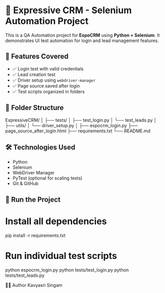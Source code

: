 # 🚀 Expressive CRM - Selenium Automation Project

This is a QA Automation project for **EspoCRM** using **Python + Selenium**. It demonstrates UI test automation for login and lead management features.

## 🧪 Features Covered

- ✅ Login test with valid credentials
- ✅ Lead creation test
- ✅ Driver setup using `webdriver-manager`
- ✅ Page source saved after login
- ✅ Test scripts organized in folders

## 📁 Folder Structure

ExpressiveCRM/
│
├── tests/
│ ├── test_login.py
│ └── test_leads.py
│
├── utils/
│ └── driver_setup.py
│
├── espocrm_login.py
├── page_source_after_login.html
├── requirements.txt
└── README.md


## 🛠️ Technologies Used

- Python
- Selenium
- WebDriver Manager
- PyTest (optional for scaling tests)
- Git & GitHub

## 🚀 Run the Project


# Install all dependencies
pip install -r requirements.txt

# Run individual test scripts
python espocrm_login.py
python tests/test_login.py
python tests/test_leads.py

🧑‍💼 Author
Kavyasri Singam

